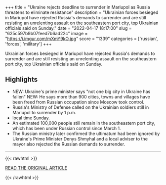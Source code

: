 +++
title = "Ukraine rejects deadline to surrender in Mariupol as Russia threatens to eliminate resistance"
description = "Ukrainian forces besieged in Mariupol have rejected Russia's demands to surrender and are still resisting an unrelenting assault on the southeastern port city, top Ukrainian officials said on Sunday."
date = "2022-04-17 18:17:00"
slug = "625c597b9b07feed7b6ad22c"
image = "https://i.imgur.com/mXmY9kO.jpg"
score = "1339"
categories = ['russian', 'forces', 'military']
+++

Ukrainian forces besieged in Mariupol have rejected Russia's demands to surrender and are still resisting an unrelenting assault on the southeastern port city, top Ukrainian officials said on Sunday.

## Highlights

- NEW: Ukraine's prime minister says "not one big city in Ukraine has fallen" NEW: He says more than 900 cities, towns and villages have been freed from Russian occupation since Moscow took control.
- Russia's Ministry of Defense called on the Ukrainian soldiers still in Mariupol to surrender by 1 p.m.
- local time Sunday.
- An estimated 100,000 people still remain in the southeastern port city, which has been under Russian control since March 1.
- The Russian ministry later confirmed the ultimatum had been ignored by Ukraine's Prime Minister Denys Shmyhal and a local adviser to the mayor also rejected the Russian demands to surrender.

---

{{< rawhtml >}}
  <p class="article-category">
    <a target="_blank" href="https://edition.cnn.com/2022/04/17/europe/ukraine-mariupol-russia-assault-intl-hnk/index.html">READ THE ORIGINAL ARTICLE</a>
  </p>
{{< /rawhtml >}}
